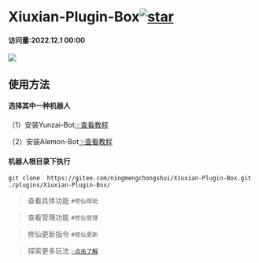 # Xiuxian-Plugin-Box<a  href='https://gitee.com/ningmengchongshui/Xiuxian-Plugin-Box/stargazers'><img src='https://gitee.com/ningmengchongshui/Xiuxian-Plugin-Box/badge/star.svg?theme=dark'  alt='star'></img></a>
#### 访问量:2022.12.1 00:00
 [![](https://profile-counter.glitch.me/Xiuxian-Plugin-Box/count.svg)](https://gitee.com/ningmengchongshui/Xiuxian-Plugin-Box)  


## 使用方法

#### 选择其中一种机器人

（1）安装Yunzai-Bot[☞查看教程](https://gitee.com/Le-niao/Yunzai-Bot?_from=gitee_search)

（2）安装Alemon-Bot[☞查看教程]()

#### 机器人根目录下执行      
```
git clone  https://gitee.com/ningmengchongshui/Xiuxian-Plugin-Box.git ./plugins/Xiuxian-Plugin-Box/   
```
>查看具体功能  `#修仙帮助`   

>查看管理功能  `#修仙管理`    

>修仙更新指令 `#修仙更新`  

>探索更多玩法 [`☞点击了解` ](https://gitee.com/ningmengchongshui/game-development)